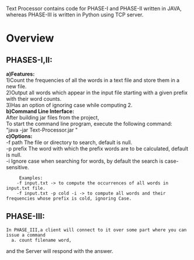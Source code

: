 Text Processor contains code for PHASE-I and PHASE-II written in JAVA,    
whereas PHASE-III is written in Python using TCP server.  
# Overview #    
## PHASES-I,II: ##    
  **a)Features:**  
  1)Count the frequencies of all the words in a text file and store them in a new file.  
  2)Output all words which appear in the input file starting with a given prefix with their word counts.    
  3)Has an option of ignoring case while computing 2.  
  **b)Command Line Interface:**  
  After building jar files from the project,  
  To start the command line program, execute the following command:  
          "java -jar Text-Processor.jar <options>"  
  **c)Options:**  
   -f path   The file or directory to search, default is null.  
   -p prefix The word with which the prefix words are to be calculated, default is null.  
   -i        Ignore case when searching for words, by default the search is case-sensitive.  
     
   		 Examples:  
     	-f input.txt -> to compute the occurrences of all words in input.txt file.  
     	-f input.txt -p cold -i -> to compute all words and their frequencies whose prefix is cold, ignoring Case.  
## PHASE-III: ##    
    In PHASE_III,a client will connect to it over some part where you can issue a command  
      a. count filename word,  
and the Server will respond with the answer. 
     
